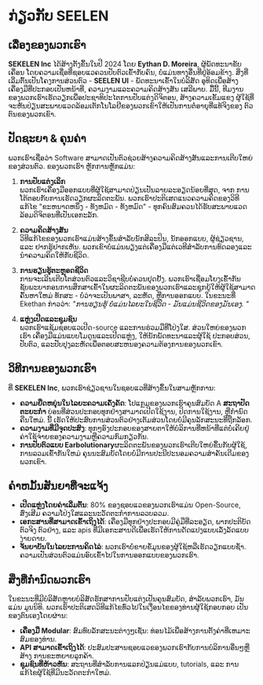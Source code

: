 # ກ່ຽວກັບ SEELEN

## ເລື່ອງຂອງພວກເຮົາ

**SEKELEN Inc** ໄດ້ສ້າງຕັ້ງຂຶ້ນໃນປີ 2024 ໂດຍ **Eythan D. Moreira**, ຜູ້ພັດທະນາຂັບເຄື່ອນ
 ໂດຍຄວາມເຊື່ອທີ່ຊອບແວຄວນປັບຕົວເຂົ້າກັບຄົນ, ບໍ່ແມ່ນທາງອື່ນທີ່ຢູ່ອ້ອມຂ້າງ.
 ສິ່ງທີ່ເລີ່ມຕົ້ນເປັນໂຄງການສ່ວນຕົວ - **SEELEN UI** - ພັດທະນາເຂົ້າໃນບໍລິສັດ
 ອຸທິດເພື່ອສ້າງເຄື່ອງມືທີ່ປະກອບເປັນຫນ້າທີ່, ຄວາມງາມແລະຄວາມຄິດສ້າງສັນ
 ເສລີພາບ. ມື້ນີ້, ທີມງານຂອງພວກເຮົາເຮັດວຽກເພື່ອປະຊາທິປະໄຕການປັບແຕ່ງດິຈິຕອນ, ສ້າງຄວາມເຂັ້ມແຂງ
 ຜູ້ໃຊ້ທີ່ຈະຫັນປ່ຽນສະພາບແວດລ້ອມເຕັກໂນໂລຢີຂອງພວກເຂົາໃຫ້ເປັນການຕໍ່ອາຍຸທີ່ແທ້ຈິງຂອງ
 ຕົວຕົນຂອງພວກເຂົາ.

## ປັດຊະຍາ & ຄຸນຄ່າ

ພວກເຮົາເຊື່ອວ່າ Software ສາມາດເປັນຕົວຊ່ວຍສ້າງຄວາມຄິດສ້າງສັນແລະການເຕີບໃຫຍ່ຂອງສ່ວນຕົວ. ຂອງພວກເຮົາ
 ຫຼັກການຫຼັກແມ່ນ:

1.  **ການປັບແຕ່ງເລິກ**\
    ພວກເຮົາເຄື່ອງມືອອກແບບທີ່ຜູ້ໃຊ້ສາມາດປ່ຽນເປັນລາຍລະອຽດນ້ອຍທີ່ສຸດ, ຈາກ
     ການໂຕ້ຕອບກັບການເຮັດວຽກຜະລິດຕະພັນ. ພວກເຮົາປະຕິເສດແນວຄວາມຄິດຂອງວິທີແກ້ໄຂ "ຂະຫນາດຫນຶ່ງ - ທັງຫມົດ - ທັງຫມົດ"
     \- ທຸກຄົນສົມຄວນໄດ້ຮັບສະພາບແວດລ້ອມດິຈິຕອນທີ່ເປັນເອກະລັກ.

2.  **ຄວາມຄິດສ້າງສັນ**\
    ວິທີແກ້ໄຂຂອງພວກເຮົາແມ່ນສ້າງຂຶ້ນສໍາລັບນັກສິລະປິນ, ນັກອອກແບບ, ຜູ້ຊ່ຽວຊານ, ແລະ
     ຢາກຮູ້ຢາກເຫັນ. ພວກເຂົາບໍ່ແມ່ນພຽງແຕ່ເຄື່ອງມືແຕ່ເວທີສໍາລັບການທົດລອງແລະ
     ນໍາຄວາມຄິດໃຫ້ກັບຊີວິດ.

3.  **ການຮຽນຮູ້ຕະຫຼອດຊີວິດ**\
    ການຈະເລີນເຕີບໂຕສ່ວນຕົວແລະວິຊາຊີບບໍ່ຄວນຢຸດຢັ້ງ. ພວກເຮົາເຊື່ອມໂຍງເຂົ້າກັນ
     ຊັບພະຍາກອນການສຶກສາເຂົ້າໃນຜະລິດຕະພັນຂອງພວກເຮົາແລະຊຸກຍູ້ໃຫ້ຜູ້ໃຊ້ສາມາດຄົ້ນຫາໃຫມ່
     ທັກສະ - ບໍ່ວ່າຈະເປັນພາສາ, ລະຫັດ, ຫຼືການອອກແບບ. ໃນຂະນະທີ່ Ekethan ກ່າວວ່າ: *"ການຮຽນຮູ້
     ບໍ່ແມ່ນໄລຍະໃນຊີວິດ - ມັນແມ່ນຊີວິດຂອງມັນເອງ. "*

4.  **ແຫຼ່ງເປີດແລະຊຸມຊົນ**\
    ພວກເຮົາແຊ້ມຊອບແວເປີດ-source ແລະການຮ່ວມມືທີ່ໂປ່ງໃສ. ສ່ວນໃຫຍ່ຂອງພວກເຮົາ
     ເຄື່ອງມືແມ່ນແບບໂມດູນແລະເປີດແຫຼ່ງ, ໃຫ້ນັກພັດທະນາແລະຜູ້ໃຊ້
     ປະກອບສ່ວນ, ປັບຕົວ, ແລະປັບປຸງລະຫັດເພື່ອຕອບສະຫນອງຄວາມຕ້ອງການຂອງພວກເຂົາ.

## ວິທີການຂອງພວກເຮົາ

ທີ່ **SEKELEN Inc**, ພວກເຮົາຊ່ຽວຊານໃນຊອບແວທີ່ສ້າງຂຶ້ນໃນສາມຫຼັກການ:

*   **ຄວາມຍືດຫຍຸ່ນໃນໄລຍະຄວາມເຄັ່ງຄັດ**: ໂປແກຼມຂອງພວກເຮົາຄຸນສົມບັດ A **ສະຖາປັດຕະຍະກໍາ**
    ບ່ອນທີ່ສ່ວນປະກອບທຸກຢ່າງສາມາດເປີດໃຊ້ງານ, ປິດການໃຊ້ງານ, ຫຼືກໍານົດຄືນໃຫມ່. ນີ້
     ເຮັດໃຫ້ປະສົບການສ່ວນຕົວຢ່າງເຕັມສ່ວນໂດຍບໍ່ມີຄຸນລັກສະນະທີ່ຖືກລັອກ.
*   **ຄວາມງາມທີ່ມີຈຸດປະສົງ**: ທຸກໆອົງປະກອບຂອງສາຍຕາໃຫ້ບໍລິການທີ່ຫນ້າທີ່ແຕ່ບໍ່ເຄີຍຢູ່
     ຄ່າໃຊ້ຈ່າຍຂອງຄວາມງາມຫຼືຄວາມກົມກຽວກັນ.
*   **ການປັບຕົວແບບ Earbolutionary**ຜະລິດຕະພັນຂອງພວກເຮົາເຕີບໃຫຍ່ຂຶ້ນກັບຜູ້ໃຊ້, ການລວມເຂົ້າກັນໃຫມ່
     ຄຸນນະສົມບັດໂດຍບໍ່ມີການປະນີປະນອມຄວາມສໍາຄັນເດີມຂອງພວກເຂົາ.

## ຄໍາຫມັ້ນສັນຍາທີ່ຈະແຈ້ງ

*   **ເປີດແຫຼ່ງໂດຍຄ່າເລີ່ມຕົ້ນ**: 80% ຂອງຊອບແວຂອງພວກເຮົາແມ່ນ Open-Source, ສົ່ງເສີມ
     ຄວາມໂປ່ງໃສແລະນະວັດຕະກໍາການລວບລວມ.
*   **ເອກະສານທີ່ສາມາດເຂົ້າເຖິງໄດ້**: ເຄື່ອງມືທຸກຢ່າງປະກອບມີຄູ່ມືທີ່ລະອຽດ, ພາກປະຕິບັດຕົວຈິງ
     ຕົວຢ່າງ, ແລະ apis ທີ່ມີເອກະສານດີເພື່ອເຮັດໃຫ້ການດັດແປງແບບເລັ່ງລັດແບບງ່າຍດາຍ.
*   **ຈັນຍາບັນໃນໄລຍະການຄິດໄລ່**: ພວກເຮົາບໍ່ຂາຍຂໍ້ມູນຂອງຜູ້ໃຊ້ຫລືເຮັດວຽກແບບຊ້ໍາ.
     ຄວາມເປັນສ່ວນຕົວແມ່ນອົບເຂົ້າໄປໃນການອອກແບບຂອງພວກເຮົາ.

## ສິ່ງທີ່ກໍານົດພວກເຮົາ

ໃນຂະນະທີ່ມີບໍລິສັດຫຼາຍບໍລິສັດຮັກສາການປັບແຕ່ງເປັນຄຸນສົມບັດ, ສໍາລັບພວກເຮົາ, ມັນແມ່ນ
 ມູນນິທິ. ພວກເຮົາປະຕິເສດວິທີແກ້ໄຂທົ່ວໄປໃນເງື່ອນໄຂຂອງທ່ານຜູ້ໃຊ້ກອບກອບ
 ເປັນຂອງຕົນເອງໂດຍຜ່ານ:

*   **ເຄື່ອງມື Modular**: ສົມທົບລັກສະນະຕ່າງໆເຊັ່ນ: ທ່ອນໄມ້ເພື່ອສ້າງການຕັ້ງຄ່າທີ່ເຫມາະສົມຂອງທ່ານ.
*   **API ສາມາດເຂົ້າເຖິງໄດ້**: ປະສົມປະສານຊອບແວຂອງພວກເຮົາກັບການບໍລິການອື່ນໆຫຼືສ້າງ
     ການຂະຫຍາຍລູກຄ້າ.
*   **ຊຸມຊົນທີ່ຫ້າວຫັນ**: ສະຖານທີ່ສໍາລັບການແລກປ່ຽນແມ່ແບບ, tutorials, ແລະ
     ການແກ້ໄຂຜູ້ໃຊ້ທີ່ມີນະວັດຕະກໍາໃຫມ່.
